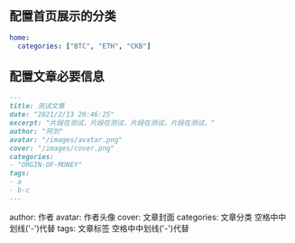 ## 配置首页展示的分类

```yaml
home:
  categories: ["BTC", "ETH", "CKB"]
```

## 配置文章必要信息

```md
---
title: 测试文章
date: "2021/2/13 20:46:25"
excerpt: "片段在测试，片段在测试，片段在测试，片段在测试，"
author: "阿剑"
avatar: "/images/avatar.png"
cover: "/images/cover.png"
categories:
- "ORGIN-OF-MONEY"
tags:
- a
- b-c
---

```

author: 作者
avatar: 作者头像
cover: 文章封面
categories: 文章分类
  空格中中划线('-')代替
tags: 文章标签
  空格中中划线('-')代替

